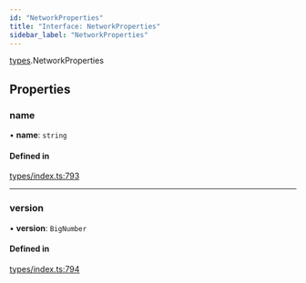 ```yaml
---
id: "NetworkProperties"
title: "Interface: NetworkProperties"
sidebar_label: "NetworkProperties"
---
```


[types](../../../modules/Types/Types.md).NetworkProperties

## Properties

### name

• **name**: `string`

#### Defined in

[types/index.ts:793](https://github.com/PolymeshAssociation/polymesh-sdk/blob/720afb69c/src/types/index.ts#L793)

___

### version

• **version**: `BigNumber`

#### Defined in

[types/index.ts:794](https://github.com/PolymeshAssociation/polymesh-sdk/blob/720afb69c/src/types/index.ts#L794)
